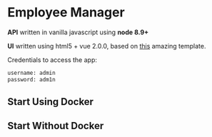 # Employee Manager

**API** written in vanilla javascript using **node 8.9+**

**UI** written using html5 + vue 2.0.0, based on [this](https://codepen.io/mystrader/pen/YOdepy) amazing template.

Credentials to access the app:

```txt
username: admin
password: adm1n
```

## Start Using Docker

## Start Without Docker
